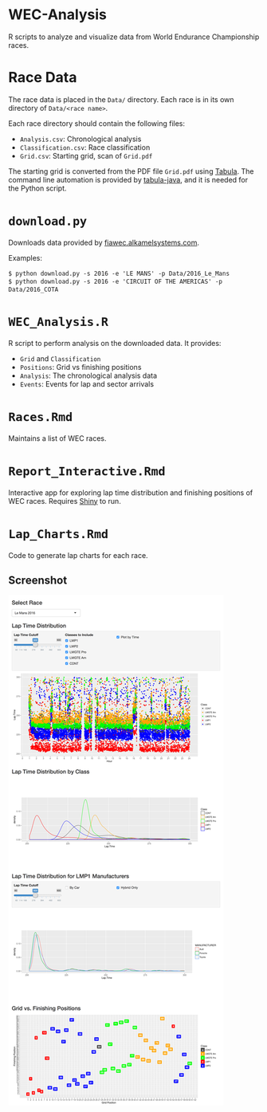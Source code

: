 WEC-Analysis
============

R scripts to analyze and visualize data from World Endurance Championship races.

# Race Data

The race data is placed in the `Data/` directory. Each race is in its own directory of `Data/<race name>`.

Each race directory should contain the following files:
 - `Analysis.csv`: Chronological analysis
 - `Classification.csv`: Race classification
 - `Grid.csv`: Starting grid, scan of `Grid.pdf`

The starting grid is converted from the PDF file `Grid.pdf` using [Tabula](http://tabula.technology).
The command line automation is provided by [tabula-java](https://github.com/tabulapdf/tabula-java), and it is needed for the Python script.

# `download.py`
Downloads data provided by [fiawec.alkamelsystems.com](http://fiawec.alkamelsystems.com).

Examples:

```
$ python download.py -s 2016 -e 'LE MANS' -p Data/2016_Le_Mans
$ python download.py -s 2016 -e 'CIRCUIT OF THE AMERICAS' -p Data/2016_COTA
```

# `WEC_Analysis.R`
R script to perform analysis on the downloaded data. It provides:

 - `Grid` and `Classification`
 - `Positions`: Grid vs finishing positions
 - `Analysis`: The chronological analysis data
 - `Events`: Events for lap and sector arrivals

# `Races.Rmd`
Maintains a list of WEC races.

# `Report_Interactive.Rmd`
Interactive app for exploring lap time distribution and finishing positions of WEC races.
Requires [Shiny](http://shiny.rstudio.com) to run.

# `Lap_Charts.Rmd`
Code to generate lap charts for each race.

## Screenshot
![](screenshot.png)
